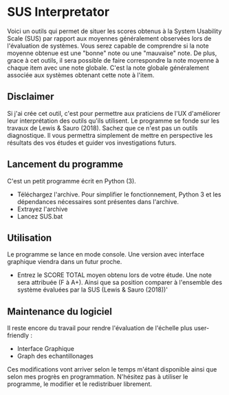 # SUS Interpretator

Voici un outils qui permet de situer les scores obtenus à la System Usability Scale (SUS) par rapport aux moyennes généralement observées lors de l'évaluation de systèmes.
Vous serez capable de comprendre si la note moyenne obtenue est une "bonne" note ou une "mauvaise" note.
De plus, grace à cet outils, il sera possible de faire correspondre la note moyenne à chaque item avec une note globale.
C'est la note globale généralement associée aux systèmes obtenant cette note à l'item.

## Disclaimer
Si j'ai crée cet outil, c'est pour permettre aux praticiens de l'UX d'améliorer leur interprétation des outils qu'ils utilisent. Le programme se fonde sur les travaux de Lewis & Sauro (2018).
Sachez que ce n'est pas un outils diagnostique. Il vous permettra simplement de mettre en perspective les résultats des vos études et guider vos investigations futurs.
## Lancement du programme

C'est un petit programme écrit en Python (3).
* Téléchargez l'archive. Pour simplifier le fonctionnement, Python 3 et les dépendances nécessaires sont présentes dans l'archive.
* Extrayez l'archive 
* Lancez SUS.bat

## Utilisation 
Le programme se lance en mode console. Une version avec interface graphique viendra dans un futur proche. 
* Entrez le SCORE TOTAL moyen obtenu lors de votre étude. Une note sera attribuée (F à A+). Ainsi que sa position comparer à l'ensemble des système évaluées par la SUS (Lewis & Sauro (2018))' 

## Maintenance du logiciel

Il reste encore du travail pour rendre l'évaluation de l'échelle plus user-friendly :
* Interface Graphique
* Graph des echantillonages

Ces modifications vont arriver selon le temps m'étant disponible ainsi que selon mes progrès en programmation.
N'hésitez pas à utiliser le programme, le modifier et le redistribuer librement. 

